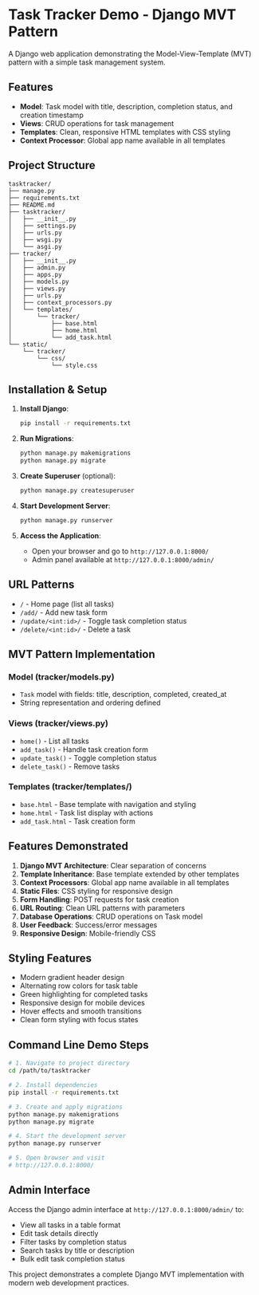 # Task Tracker Demo - Django MVT Pattern

A Django web application demonstrating the Model-View-Template (MVT) pattern with a simple task management system.

## Features

- **Model**: Task model with title, description, completion status, and creation timestamp
- **Views**: CRUD operations for task management
- **Templates**: Clean, responsive HTML templates with CSS styling
- **Context Processor**: Global app name available in all templates

## Project Structure

```
tasktracker/
├── manage.py
├── requirements.txt
├── README.md
├── tasktracker/
│   ├── __init__.py
│   ├── settings.py
│   ├── urls.py
│   ├── wsgi.py
│   └── asgi.py
├── tracker/
│   ├── __init__.py
│   ├── admin.py
│   ├── apps.py
│   ├── models.py
│   ├── views.py
│   ├── urls.py
│   ├── context_processors.py
│   └── templates/
│       └── tracker/
│           ├── base.html
│           ├── home.html
│           └── add_task.html
└── static/
    └── tracker/
        └── css/
            └── style.css
```

## Installation & Setup

1. **Install Django**:
   ```bash
   pip install -r requirements.txt
   ```

2. **Run Migrations**:
   ```bash
   python manage.py makemigrations
   python manage.py migrate
   ```

3. **Create Superuser** (optional):
   ```bash
   python manage.py createsuperuser
   ```

4. **Start Development Server**:
   ```bash
   python manage.py runserver
   ```

5. **Access the Application**:
   - Open your browser and go to `http://127.0.0.1:8000/`
   - Admin panel available at `http://127.0.0.1:8000/admin/`

## URL Patterns

- `/` - Home page (list all tasks)
- `/add/` - Add new task form
- `/update/<int:id>/` - Toggle task completion status
- `/delete/<int:id>/` - Delete a task

## MVT Pattern Implementation

### Model (tracker/models.py)
- `Task` model with fields: title, description, completed, created_at
- String representation and ordering defined

### Views (tracker/views.py)
- `home()` - List all tasks
- `add_task()` - Handle task creation form
- `update_task()` - Toggle completion status
- `delete_task()` - Remove tasks

### Templates (tracker/templates/)
- `base.html` - Base template with navigation and styling
- `home.html` - Task list display with actions
- `add_task.html` - Task creation form

## Features Demonstrated

1. **Django MVT Architecture**: Clear separation of concerns
2. **Template Inheritance**: Base template extended by other templates
3. **Context Processors**: Global app name available in all templates
4. **Static Files**: CSS styling for responsive design
5. **Form Handling**: POST requests for task creation
6. **URL Routing**: Clean URL patterns with parameters
7. **Database Operations**: CRUD operations on Task model
8. **User Feedback**: Success/error messages
9. **Responsive Design**: Mobile-friendly CSS

## Styling Features

- Modern gradient header design
- Alternating row colors for task table
- Green highlighting for completed tasks
- Responsive design for mobile devices
- Hover effects and smooth transitions
- Clean form styling with focus states

## Command Line Demo Steps

```bash
# 1. Navigate to project directory
cd /path/to/tasktracker

# 2. Install dependencies
pip install -r requirements.txt

# 3. Create and apply migrations
python manage.py makemigrations
python manage.py migrate

# 4. Start the development server
python manage.py runserver

# 5. Open browser and visit
# http://127.0.0.1:8000/
```

## Admin Interface

Access the Django admin interface at `http://127.0.0.1:8000/admin/` to:
- View all tasks in a table format
- Edit task details directly
- Filter tasks by completion status
- Search tasks by title or description
- Bulk edit task completion status

This project demonstrates a complete Django MVT implementation with modern web development practices.